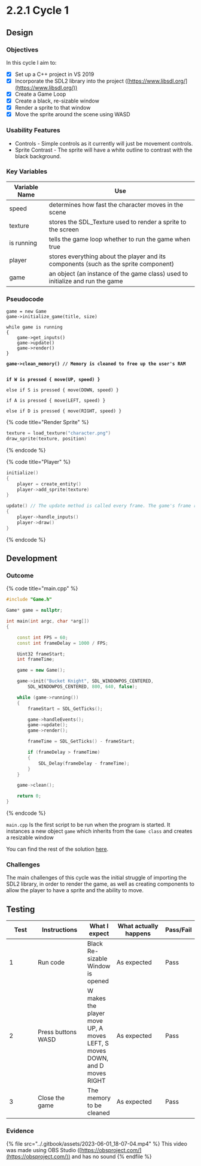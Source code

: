# 2.2.1 Cycle 1

## Design

### Objectives

In this cycle I aim to:

* [x] Set up a C++ project in VS 2019
* [x] Incorporate the SDL2 library into the project ([https://www.libsdl.org/](https://www.libsdl.org/))
* [x] Create a Game Loop
* [x] Create a black, re-sizable window
* [x] Render a sprite to that window
* [x] Move the sprite around the scene using WASD

### Usability Features

* Controls - Simple controls as it currently will just be movement controls.
* Sprite Contrast - The sprite will have a white outline to contrast with the black background.

### Key Variables

| Variable Name | Use                                                                                  |
| ------------- | ------------------------------------------------------------------------------------ |
| speed         | determines how fast the character moves in the scene                                 |
| texture       | stores the SDL\_Texture used to render a sprite to the screen                        |
| is running    | tells the game loop whether to run the game when true                                |
| player        | stores everything about the player and its components (such as the sprite component) |
| game          | an object (an instance of the game class) used to initialize and run the game        |

### Pseudocode

<pre class="language-cpp" data-title="Game Loop"><code class="lang-cpp">game = new Game
game->initialize_game(title, size)

while game is running
{
    game->get_inputs()
    game->update()
    game->render()
}

<strong>game->clean_memory() // Memory is cleaned to free up the user's RAM
</strong>
</code></pre>

<pre class="language-cpp" data-title="Movement Inputs" data-full-width="false"><code class="lang-cpp"><strong>if W is pressed { move(UP, speed) }
</strong>
else if S is pressed { move(DOWN, speed) }

if A is pressed { move(LEFT, speed) }

else if D is pressed { move(RIGHT, speed) }
</code></pre>

{% code title="Render Sprite" %}
```cpp
texture = load_texture("character.png")
draw_sprite(texture, position)
```
{% endcode %}

{% code title="Player" %}
```cpp
initialize()
{
    player = create_entity()
    player->add_sprite(texture)
}

update() // The update method is called every frame. The game's frame rate is 60FPS
{
    player->handle_inputs()
    player->draw()
}
```
{% endcode %}

## Development

### Outcome

{% code title="main.cpp" %}
```cpp
#include "Game.h"

Game* game = nullptr;

int main(int argc, char *arg[])
{

	const int FPS = 60;
	const int frameDelay = 1000 / FPS;

	Uint32 frameStart;
	int frameTime;

	game = new Game();

	game->init("Bucket Knight", SDL_WINDOWPOS_CENTERED, 
		SDL_WINDOWPOS_CENTERED, 800, 640, false);

	while (game->running())
	{
		frameStart = SDL_GetTicks();

		game->handleEvents();
		game->update();
		game->render();

		frameTime = SDL_GetTicks() - frameStart;

		if (frameDelay > frameTime) 
		{
			SDL_Delay(frameDelay - frameTime);
		}
	}

	game->clean();

	return 0;
}

```
{% endcode %}

`main.cpp` Is the first script to be run when the program is started. It instances a new object `game` which inherits from the `Game class` and creates a resizable window

You can find the rest of the solution [here](https://github.com/Marling-CS-Projects/ODY-ELLIOT-Project/tree/cycles/Bucket%20Knight%20-%20Cycle%201).

### Challenges

The main challenges of this cycle was the initial struggle of importing the SDL2 library, in order to render the game, as well as creating components to allow the player to have a sprite and the ability to move.

## Testing

<table><thead><tr><th width="90">Test</th><th width="141">Instructions</th><th>What I expect</th><th width="163">What actually happens</th><th>Pass/Fail</th></tr></thead><tbody><tr><td>1</td><td>Run code</td><td>Black Re-sizable Window is opened</td><td>As expected</td><td>Pass</td></tr><tr><td>2</td><td>Press buttons WASD</td><td>W makes the player move UP, A moves LEFT, S moves DOWN, and D moves RIGHT</td><td>As expected</td><td>Pass</td></tr><tr><td>3</td><td>Close the game</td><td>The memory to be cleaned</td><td>As expected</td><td>Pass</td></tr></tbody></table>

### Evidence

{% file src="../.gitbook/assets/2023-06-01_18-07-04.mp4" %}
This video was made using OBS Studio ([https://obsproject.com/](https://obsproject.com/)) and has no sound
{% endfile %}
